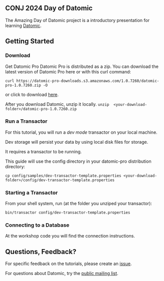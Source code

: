 ## CONJ 2024 Day of Datomic

The Amazing Day of Datomic project is a introductory presentation
for learning [Datomic](http://datomic.com).

## Getting Started

### Download 

Get Datomic Pro
Datomic Pro is distributed as a zip. You can download the latest version of Datomic Pro here or with this curl command:

```curl https://datomic-pro-downloads.s3.amazonaws.com/1.0.7260/datomic-pro-1.0.7260.zip -O```

or click to download [here](https://datomic-pro-downloads.s3.amazonaws.com/1.0.7260/datomic-pro-1.0.7260.zip).

  
After you download Datomic, unzip it locally. 
```unzip  <your-download-folder>/datomic-pro-1.0.7260.zip```

### Run a Transactor
For this tutorial, you will run a *dev mode* transactor on your local machine. 

Dev storage will persist your data by using local disk files for storage. 

It requires a transactor to be running.

This guide will use the config directory in your datomic-pro distribution directory:

```cp config/samples/dev-transactor-template.properties <your-download-folder>/config/dev-transactor-template.properties```

### Starting a Transactor
From your shell system, run (at the folder you unziped your transactor):

```bin/transactor config/dev-transactor-template.properties```

### Connecting to a Database
At the workshop code you will find the connection instructions.

## Questions, Feedback?

For specific feedback on the tutorials, please create an
[issue](https://github.com/Datomic/day-of-datomic/issues).

For questions about Datomic, try the [public mailing
list](http://groups.google.com/group/datomic).
